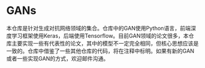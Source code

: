 # GANs
本仓库是针对生成对抗网络领域的集合。仓库中的GAN使用Python语言，前端深度学习框架使用Keras，后端使用Tensorflow。目前GAN领域的论文很多，本仓库主要实现一些有代表性的论文，其中的模型不一定完全相同，但核心思想应该是一致的。仓库中借鉴了一些其他仓库的代码，将在注释中标明。如果有新的GAN或者一些实现GAN的方式，欢迎邮件沟通。
